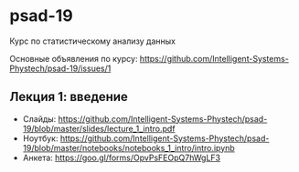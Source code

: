 # psad-19
Курс по статистическому анализу данных

Основные объявления по курсу: https://github.com/Intelligent-Systems-Phystech/psad-19/issues/1


## Лекция 1: введение
* Слайды: https://github.com/Intelligent-Systems-Phystech/psad-19/blob/master/slides/lecture_1_intro.pdf
* Ноутбук: https://github.com/Intelligent-Systems-Phystech/psad-19/blob/master/notebooks/notebooks_1_intro/intro.ipynb
* Анкета: https://goo.gl/forms/OpvPsFEOpQ7hWgLF3
